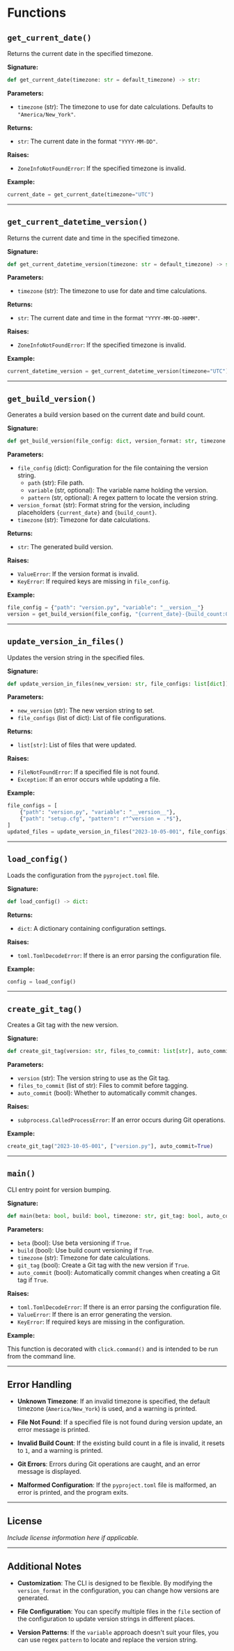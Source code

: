 
# Functions

## `get_current_date()`

Returns the current date in the specified timezone.

**Signature:**

```python
def get_current_date(timezone: str = default_timezone) -> str:
```

**Parameters:**

- `timezone` (str): The timezone to use for date calculations. Defaults to `"America/New_York"`.

**Returns:**

- `str`: The current date in the format `"YYYY-MM-DD"`.

**Raises:**

- `ZoneInfoNotFoundError`: If the specified timezone is invalid.

**Example:**

```python
current_date = get_current_date(timezone="UTC")
```

---

## `get_current_datetime_version()`

Returns the current date and time in the specified timezone.

**Signature:**

```python
def get_current_datetime_version(timezone: str = default_timezone) -> str:
```

**Parameters:**

- `timezone` (str): The timezone to use for date and time calculations.

**Returns:**

- `str`: The current date and time in the format `"YYYY-MM-DD-HHMM"`.

**Raises:**

- `ZoneInfoNotFoundError`: If the specified timezone is invalid.

**Example:**

```python
current_datetime_version = get_current_datetime_version(timezone="UTC")
```

---

## `get_build_version()`

Generates a build version based on the current date and build count.

**Signature:**

```python
def get_build_version(file_config: dict, version_format: str, timezone: str = default_timezone) -> str:
```

**Parameters:**

- `file_config` (dict): Configuration for the file containing the version string.
  - `path` (str): File path.
  - `variable` (str, optional): The variable name holding the version.
  - `pattern` (str, optional): A regex pattern to locate the version string.
- `version_format` (str): Format string for the version, including placeholders `{current_date}` and `{build_count}`.
- `timezone` (str): Timezone for date calculations.

**Returns:**

- `str`: The generated build version.

**Raises:**

- `ValueError`: If the version format is invalid.
- `KeyError`: If required keys are missing in `file_config`.

**Example:**

```python
file_config = {"path": "version.py", "variable": "__version__"}
version = get_build_version(file_config, "{current_date}-{build_count:03}", timezone="UTC")
```

---

## `update_version_in_files()`

Updates the version string in the specified files.

**Signature:**

```python
def update_version_in_files(new_version: str, file_configs: list[dict]) -> list[str]:
```

**Parameters:**

- `new_version` (str): The new version string to set.
- `file_configs` (list of dict): List of file configurations.

**Returns:**

- `list[str]`: List of files that were updated.

**Raises:**

- `FileNotFoundError`: If a specified file is not found.
- `Exception`: If an error occurs while updating a file.

**Example:**

```python
file_configs = [
    {"path": "version.py", "variable": "__version__"},
    {"path": "setup.cfg", "pattern": r"^version = .*$"},
]
updated_files = update_version_in_files("2023-10-05-001", file_configs)
```

---

## `load_config()`

Loads the configuration from the `pyproject.toml` file.

**Signature:**

```python
def load_config() -> dict:
```

**Returns:**

- `dict`: A dictionary containing configuration settings.

**Raises:**

- `toml.TomlDecodeError`: If there is an error parsing the configuration file.

**Example:**

```python
config = load_config()
```

---

## `create_git_tag()`

Creates a Git tag with the new version.

**Signature:**

```python
def create_git_tag(version: str, files_to_commit: list[str], auto_commit: bool) -> None:
```

**Parameters:**

- `version` (str): The version string to use as the Git tag.
- `files_to_commit` (list of str): Files to commit before tagging.
- `auto_commit` (bool): Whether to automatically commit changes.

**Raises:**

- `subprocess.CalledProcessError`: If an error occurs during Git operations.

**Example:**

```python
create_git_tag("2023-10-05-001", ["version.py"], auto_commit=True)
```

---

## `main()`

CLI entry point for version bumping.

**Signature:**

```python
def main(beta: bool, build: bool, timezone: str, git_tag: bool, auto_commit: bool) -> None:
```

**Parameters:**

- `beta` (bool): Use beta versioning if `True`.
- `build` (bool): Use build count versioning if `True`.
- `timezone` (str): Timezone for date calculations.
- `git_tag` (bool): Create a Git tag with the new version if `True`.
- `auto_commit` (bool): Automatically commit changes when creating a Git tag if `True`.

**Raises:**

- `toml.TomlDecodeError`: If there is an error parsing the configuration file.
- `ValueError`: If there is an error generating the version.
- `KeyError`: If required keys are missing in the configuration.

**Example:**

This function is decorated with `click.command()` and is intended to be run from the command line.



---

## Error Handling

- **Unknown Timezone**: If an invalid timezone is specified, the default timezone (`America/New_York`) is used, and a warning is printed.

- **File Not Found**: If a specified file is not found during version update, an error message is printed.

- **Invalid Build Count**: If the existing build count in a file is invalid, it resets to `1`, and a warning is printed.

- **Git Errors**: Errors during Git operations are caught, and an error message is displayed.

- **Malformed Configuration**: If the `pyproject.toml` file is malformed, an error is printed, and the program exits.

---

## License

*Include license information here if applicable.*

---

## Additional Notes

- **Customization**: The CLI is designed to be flexible. By modifying the `version_format` in the configuration, you can change how versions are generated.

- **File Configuration**: You can specify multiple files in the `file` section of the configuration to update version strings in different places.

- **Version Patterns**: If the `variable` approach doesn't suit your files, you can use regex `pattern` to locate and replace the version string.

